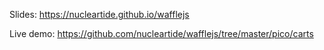 Slides: https://nucleartide.github.io/wafflejs

Live demo: https://github.com/nucleartide/wafflejs/tree/master/pico/carts
